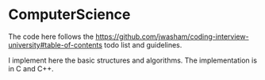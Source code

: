 # ComputerScience
The code here follows the https://github.com/jwasham/coding-interview-university#table-of-contents todo list and guidelines.

I implement here the basic structures and algorithms. The implementation is in C and C++.
